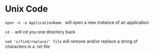 # Unix Code

```open -n -a ApplicationName ``` will open a new instance of an application

``` cd - ``` will cd you one directory back

```sed 's/find/replace/' file``` will remove and/or replace a string of characters in a .txt file
